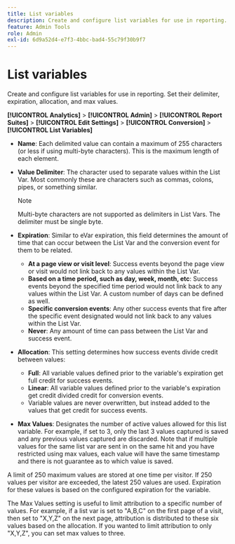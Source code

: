 ```yaml
---
title: List variables
description: Create and configure list variables for use in reporting.
feature: Admin Tools
role: Admin
exl-id: 6d9a52d4-e7f3-4bbc-bad4-55c79f30b9f7
---
```

# List variables

Create and configure list variables for use in reporting. Set their delimiter, expiration, allocation, and max values.

**[!UICONTROL Analytics]** > **[!UICONTROL Admin]** > **[!UICONTROL Report Suites]** > **[!UICONTROL Edit Settings]** > **[!UICONTROL Conversion]** > **[!UICONTROL List Variables]**

* **Name**: Each delimited value can contain a maximum of 255 characters (or less if using multi-byte characters). This is the maximum length of each element.
* **Value Delimiter**: The character used to separate values within the List Var. Most commonly these are characters such as commas, colons, pipes, or something similar.

  >[!NOTE]
  >
  >Multi-byte characters are not supported as delimiters in List Vars. The delimiter must be single byte.

* **Expiration**: Similar to eVar expiration, this field determines the amount of time that can occur between the List Var and the conversion event for them to be related.
  * **At a page view or visit level**: Success events beyond the page view or visit would not link back to any values within the List Var.
  * **Based on a time period, such as day, week, month, etc**: Success events beyond the specified time period would not link back to any values within the List Var. A custom number of days can be defined as well.
  * **Specific conversion events**: Any other success events that fire after the specific event designated would not link back to any values within the List Var.
  * **Never**: Any amount of time can pass between the List Var and success event.

* **Allocation**: This setting determines how success events divide credit between values:
  * **Full**: All variable values defined prior to the variable's expiration get full credit for success events.
  * **Linear**: All variable values defined prior to the variable's expiration get credit divided credit for conversion events.
  * Variable values are never overwritten, but instead added to the values that get credit for success events.

* **Max Values**: Designates the number of active values allowed for this list variable. For example, if set to 3, only the last 3 values captured is saved and any previous values captured are discarded. Note that if multiple values for the same list var are sent in on the same hit and you have restricted using max values, each value will have the same timestamp and there is not guarantee as to which value is saved.

A limit of 250 maximum values are stored at one time per visitor. If 250 values per visitor are exceeded, the latest 250 values are used. Expiration for these values is based on the configured expiration for the variable.

The Max Values setting is useful to limit attribution to a specific number of values. For example, if a list var is set to "A,B,C" on the first page of a visit, then set to "X,Y,Z" on the next page, attribution is distributed to these six values based on the allocation. If you wanted to limit attribution to only "X,Y,Z", you can set max values to three.
